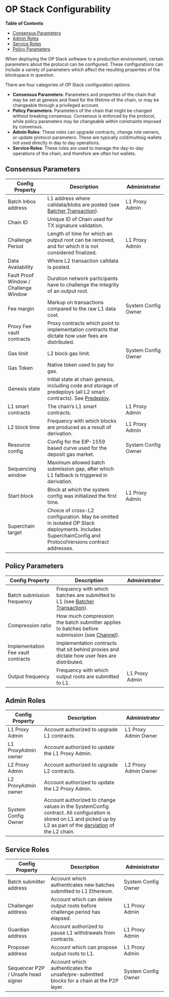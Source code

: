# OP Stack Configurability

<!-- START doctoc generated TOC please keep comment here to allow auto update -->
<!-- DON'T EDIT THIS SECTION, INSTEAD RE-RUN doctoc TO UPDATE -->
**Table of Contents**

- [Consensus Parameters](#consensus-parameters)
- [Admin Roles](#admin-roles)
- [Service Roles](#service-roles)
- [Policy Parameters](#policy-parameters)

<!-- END doctoc generated TOC please keep comment here to allow auto update -->

When deploying the OP Stack software to a production environment,
certain parameters about the protocol can be configured. These
configurations can include a variety of parameters which affect the
resulting properties of the blockspace in question.

There are four categories of OP Stack configuration options:

- **Consensus Parameters**: Parameters and properties of the chain that may
  be set at genesis and fixed for the lifetime of the chain, or may be
  changeable through a privileged account.
- **Policy Parameters**: Parameters of the chain that might be changed without breaking consensus. Consensus is enforced by the protocol, while policy parameters may be changeable within constraints imposed by consensus.
- **Admin Roles**: These roles can upgrade contracts, change role owners,
  or update protocol parameters. These are typically cold/multisig wallets not
  used directly in day to day operations.
- **Service Roles**: These roles are used to manage the day-to-day
  operations of the chain, and therefore are often hot wallets.

## Consensus Parameters

| Config Property                       | Description                                                                                                                  | Administrator                       |
|---------------------------------------|------------------------------------------------------------------------------------------------------------------------------|-------------------------------------|
| Batch Inbox address                   | L1 address where calldata/blobs are posted (see [Batcher Transaction](../glossary.md#batcher-transaction)).                  | L1 Proxy Admin                      |
| Chain ID                              | Unique ID of Chain used for TX signature validation.                                                                         |                                     |
| Challenge Period                      | Length of time for which an output root can be removed, and for which it is not considered finalized.                        | L1 Proxy Admin                      |
| Data Availability                     | Where L2 transaction calldata is posted.                                                                                     |                                     |
| Fault Proof Window / Challenge Window | Duration network participants have to challenge the integrity of an output root.                                             |                                     |
| Fee margin                            | Markup on transactions compared to the raw L1 data cost.                                                                     | System Config Owner                 |
| Proxy Fee vault contracts             | Proxy contracts which point to implementation contracts that dictate how user fees are distributed.                          |                                     |
| Gas limit                             | L2 block gas limit.                                                                                                          | System Config Owner                 |
| Gas Token                             | Native token used to pay for gas.                                                                                            |                                     |
| Genesis state                         | Initial state at chain genesis, including code and storage of predeploys (all L2 smart contracts). See [Predeploy](../glossary.md#l2-genesis-block). |             |
| L1 smart contracts                    | The chain’s L1 smart contracts.                                                                                              | L1 Proxy Admin                      |
| L2 block time                         | Frequency with which blocks are produced as a result of derivation.                                                          | L1 Proxy Admin                      |
| Resource config                       | Config for the EIP-1559 based curve used for the deposit gas market.                                                         | System Config Owner                 |
| Sequencing window                     | Maximum allowed batch submission gap, after which L1 fallback is triggered in derivation.                                    |                                     |
| Start block                           | Block at which the system config was initialized the first time.                                                             | L1 Proxy Admin                      |
| Superchain target                     | Choice of cross-L2 configuration. May be omitted in isolated OP Stack deployments. Includes SuperchainConfig and ProtocolVersions contract addresses. |            |

## Policy Parameters

| Config Property                       | Description                                                                                                                  | Administrator                       |
|---------------------------------------|------------------------------------------------------------------------------------------------------------------------------|-------------------------------------|
| Batch submission frequency            | Frequency with which batches are submitted to L1 (see [Batcher Transaction](../glossary.md#batcher-transaction)).            |                                     |
| Compression ratio                     | How much compression the batch submitter applies to batches before submission (see [Channel](../glossary.md#channel)).       |                                     |
| Implementation Fee vault contracts    | Implementation contracts that sit behind proxies and dictate how user fees are distributed.                                  |                                     |
| Output frequency                      | Frequency with which output roots are submitted to L1.                                                                       | L1 Proxy Admin                      |

## Admin Roles

| Config Property                       | Description                                                                                                                  | Administrator                       |
|---------------------------------------|------------------------------------------------------------------------------------------------------------------------------|-------------------------------------|
| L1 Proxy Admin                        | Account authorized to upgrade L1 contracts.                                                                                  | L1 Proxy Admin Owner                |
| L1 ProxyAdmin owner                   | Account authorized to update the L1 Proxy Admin.                                                                             |                                     |
| L2 Proxy Admin                        | Account authorized to upgrade L2 contracts.                                                                                  | L2 Proxy Admin Owner                |
| L2 ProxyAdmin owner                   | Account authorized to update the L2 Proxy Admin.                                                                             |                                     |
| System Config Owner                   | Account authorized to change values in the SystemConfig contract. All configuration is stored on L1 and picked up by L2 as part of the [derviation](./derivation.md) of the L2 chain. |                                     |

## Service Roles

| Config Property                       | Description                                                                                                                  | Administrator                       |
|---------------------------------------|------------------------------------------------------------------------------------------------------------------------------|-------------------------------------|
| Batch submitter address               | Account which authenticates new batches submitted to L1 Ethereum.                                                            | System Config Owner                 |
| Challenger address                    | Account which can delete output roots before challenge period has elapsed.                                                   | L1 Proxy Admin                      |
| Guardian address                      | Account authorized to pause L1 withdrawals from contracts.                                                                   | L1 Proxy Admin                      |
| Proposer address                      | Account which can propose output roots to L1.                                                                                | L1 Proxy Admin                      |
| Sequencer P2P / Unsafe head signer    | Account which authenticates the unsafe/pre-submitted blocks for a chain at the P2P layer.                                    | System Config Owner                 |

